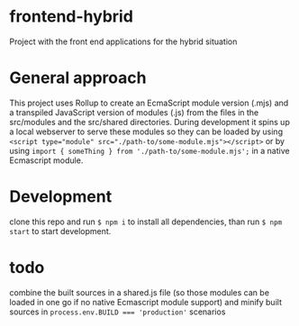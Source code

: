 # frontend-hybrid
Project with the front end applications for the hybrid situation

# General approach
This project uses Rollup to create an EcmaScript module version (.mjs) and a transpiled JavaScript version of modules (.js) from the files in the src/modules and the src/shared directories.
During development it spins up a local webserver to serve these modules so they can be loaded by using ```<script type="module" src="./path-to/some-module.mjs"></script>``` or by using ```import { someThing } from './path-to/some-module.mjs';``` in a native Ecmascript module.

# Development
clone this repo and run ```$ npm i``` to install all dependencies, than run ```$ npm start``` to start development.

# todo
combine the built sources in a shared.js file (so those modules can be loaded in one go if no native Ecmascript module support) and minify built sources in ```process.env.BUILD === 'production'``` scenarios
